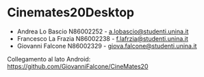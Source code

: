 # **Cinemates20Desktop**

- Andrea Lo Bascio N86002252 - a.lobascio@studenti.unina.it
- Francesco La Frazia N86002238 - f.lafrzia@studenti.unina.it
- Giovanni Falcone N86002329 - giova.falcone@studenti.unina.it


Collegamento al lato Android: https://github.com/GiovanniFalcone/CineMates20
